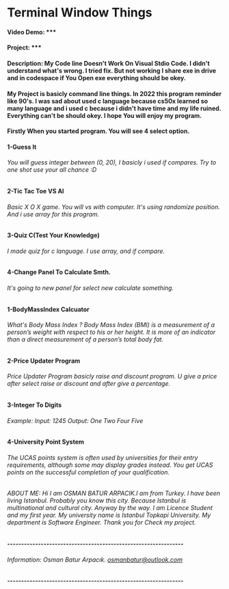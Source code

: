 # Terminal Window Things
#### Video Demo:  ***
#### Project: ***
#### Description: My Code line Doesn't Work On Visual Stdio Code. I didn't understand what's wrong. I tried fix. But not working I share exe in drive and in codespace if You Open exe everything should be okey.
#### My Project is basicly command line things. In 2022 this program reminder like 90's. I was sad about used c language because cs50x learned so many language and i used c because i didn't have time and my life ruined. Everything can't be should okey. I hope You will enjoy my program.
#### Firstly When you started program. You will see 4 select option.
#### 1-Guess It
###### You will guess integer between (0, 20), I basicly i used if compares. Try to one shot use your all chance :D
#### 2-Tic Tac Toe VS AI
###### Basic X O X game. You will vs with computer. It's using randomize position. And i use array for this program.
#### 3-Quiz C(Test Your Knowledge)
###### I made quiz for c language. I use array, and if compare.
#### 4-Change Panel To Calculate Smth.
###### It's going to new panel for select new calculate something.
#### 1-BodyMassIndex Calcuator
###### What's Body Mass Index ? Body Mass Index (BMI) is a measurement of a person’s weight with respect to his or her height. It is more of an indicator than a direct measurement of a person’s total body fat.
#### 2-Price Updater Program
###### Price Updater Program basicly raise and discount program. U give a price after select raise or discount and after give a percentage.
#### 3-Integer To Digits
###### Example: Input: 1245 Output: One Two Four Five
#### 4-University Point System
###### The UCAS points system is often used by universities for their entry requirements, although some may display grades instead. You get UCAS points on the successful completion of your qualification.
###### ABOUT ME: Hi I am OSMAN BATUR ARPACIK.I am from Turkey. I have been living Istanbul. Probably you know this city. Because Istanbul is multinational and cultural city. Anyway by the way. I am Licence Student and my first year. My university name is Istanbul Topkapi University. My department is Software Engineer. Thank you for Check my project.
#### ---------------------------------------------------------------
###### Information: Osman Batur Arpacık. osmanbatur@outlook.com
#### ---------------------------------------------------------------
